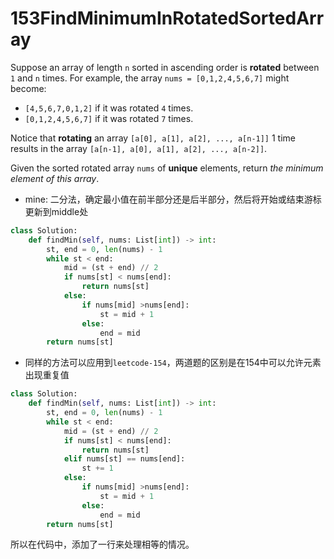 # 153FindMinimumInRotatedSortedArray

Suppose an array of length `n` sorted in ascending order is **rotated** between `1` and `n` times. For example, the array `nums = [0,1,2,4,5,6,7]` might become:

- `[4,5,6,7,0,1,2]` if it was rotated `4` times.
- `[0,1,2,4,5,6,7]` if it was rotated `7` times.

Notice that **rotating** an array `[a[0], a[1], a[2], ..., a[n-1]]` 1 time results in the array `[a[n-1], a[0], a[1], a[2], ..., a[n-2]]`.

Given the sorted rotated array `nums` of **unique** elements, return *the minimum element of this array*.

* mine: 二分法，确定最小值在前半部分还是后半部分，然后将开始或结束游标更新到middle处

```python
class Solution:
    def findMin(self, nums: List[int]) -> int:
        st, end = 0, len(nums) - 1
        while st < end:
            mid = (st + end) // 2
            if nums[st] < nums[end]:
                return nums[st]
            else:
                if nums[mid] >nums[end]:
                    st = mid + 1
                else:
                    end = mid
        return nums[st]
```



* 同样的方法可以应用到`leetcode-154`，两道题的区别是在154中可以允许元素出现重复值

```python
class Solution:
    def findMin(self, nums: List[int]) -> int:
        st, end = 0, len(nums) - 1
        while st < end:
            mid = (st + end) // 2
            if nums[st] < nums[end]:
                return nums[st]
            elif nums[st] == nums[end]:
                st += 1
            else:
                if nums[mid] >nums[end]:
                    st = mid + 1
                else:
                    end = mid
        return nums[st]
```

所以在代码中，添加了一行来处理相等的情况。

